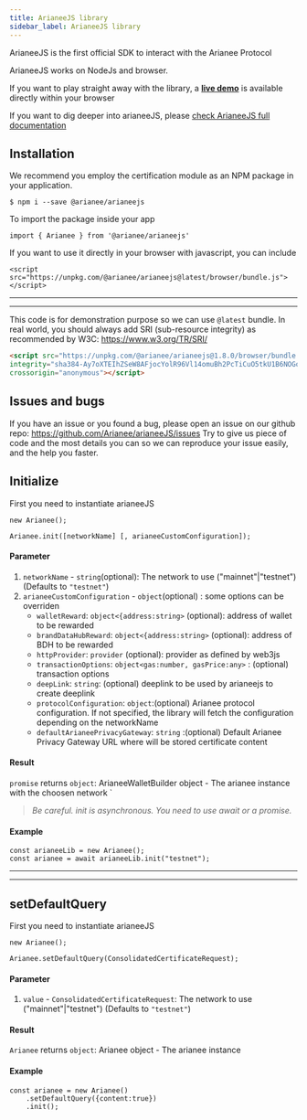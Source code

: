 ```yaml
---
title: ArianeeJS library
sidebar_label: ArianeeJS library
---
```


ArianeeJS is the first official SDK to interact with the Arianee Protocol

ArianeeJS works on NodeJs and browser.

If you want to play straight away with the library, a **[live demo](livedemo)** is available directly within your browser


If you want to dig deeper into arianeeJS, please 
[check ArianeeJS full  documentation](arianeeJS-SDK/README)



## Installation

We recommend you employ the certification module as an NPM package in your application.

``` 
$ npm i --save @arianee/arianeejs 
```

To import the package inside your app
``` 
import { Arianee } from '@arianee/arianeejs'
```


If you want to use it directly in your browser with javascript, you can include  
``` 
<script src="https://unpkg.com/@arianee/arianeejs@latest/browser/bundle.js">
</script> 
``` 
    
***
***


This code is for demonstration purpose so we can use ``@latest`` bundle. In real world, you should always add SRI (sub-resource integrity) as recommended by W3C: https://www.w3.org/TR/SRI/

```html
<script src="https://unpkg.com/@arianee/arianeejs@1.8.0/browser/bundle.js" 
integrity="sha384-Ay7oXTEIhZSeW8AFjocYolR96Vl14omuBh2PcTiCuO5tkU1B6NOGqHzZwwVT3XC+" 
crossorigin="anonymous"></script>
```

## Issues and bugs

If you have an issue or you found a bug, please open an issue on our github repo: https://github.com/Arianee/arianeeJS/issues
Try to give us piece of code and the most details you can so we can reproduce your issue easily, and the help you faster.



## Initialize

First you need to instantiate arianeeJS 
``` 
new Arianee();
``` 

``` 
Arianee.init([networkName] [, arianeeCustomConfiguration]);
``` 
#### Parameter
1. `networkName` - `string`(optional):  The network to use ("mainnet"|"testnet") (Defaults to `"testnet"`)
2. `arianeeCustomConfiguration` - `object`(optional) :  some options can be overriden
     - `walletReward`: `object<{address:string>` (optional): address of wallet to be rewarded
     - `brandDataHubReward`: `object<{address:string>` (optional): address of BDH to be rewarded
     - `httpProvider`: `provider` (optional): provider as defined by web3js
     - `transactionOptions`: `object<gas:number, gasPrice:any>` : (optional) transaction options
     - `deepLink`: `string`: (optional) deeplink to be used by arianeejs to create deeplink
     - `protocolConfiguration`: `object`:(optional) Arianee protocol configuration. If not specified, the library will fetch the configuration depending on the networkName
     - `defaultArianeePrivacyGateway`: `string` :(optional) Default Arianee Privacy Gateway URL where will be stored certificate content
     
#### Result
`promise` returns `object`: ArianeeWalletBuilder object - The arianee instance with the choosen network
`
>*Be careful. init is asynchronous. You need to use await or a promise.*

#### Example
``` 
const arianeeLib = new Arianee();
const arianee = await arianeeLib.init("testnet");
``` 

***
***

## setDefaultQuery

First you need to instantiate arianeeJS 
``` 
new Arianee();
``` 

``` 
Arianee.setDefaultQuery(ConsolidatedCertificateRequest);
``` 
#### Parameter
1. `value` - `ConsolidatedCertificateRequest`:  The network to use ("mainnet"|"testnet") (Defaults to `"testnet"`)

#### Result
`Arianee` returns `object`: Arianee object - The arianee instance

#### Example
``` 
const arianee = new Arianee()
    .setDefaultQuery({content:true})
    .init();
``` 

